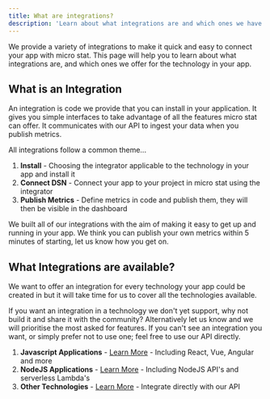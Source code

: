 ```yaml
---
title: What are integrations?
description: 'Learn about what integrations are and which ones we have.'
---
```


We provide a variety of integrations to make it quick and easy to connect your app with micro stat. This page will help you to learn about what integrations are, and which ones we offer for the technology in your app.

## What is an Integration
An integration is code we provide that you can install in your application. It gives you simple interfaces to take advantage of all the features micro stat can offer. It communicates with our API to ingest your data when you publish metrics.

All integrations follow a common theme...
1. **Install** - Choosing the integrator applicable to the technology in your app and install it
2. **Connect DSN** - Connect your app to your project in micro stat using the integrator
3. **Publish Metrics** - Define metrics in code and publish them, they will then be visible in the dashboard

We built all of our integrations with the aim of making it easy to get up and running in your app. We think you can publish your own metrics within 5 minutes of starting, let us know how you get on.

## What Integrations are available?
We want to offer an integration for every technology your app could be created in but it will take time for us to cover all the technologies available. 

If you want an integration in a technology we don't yet support, why not build it and share it with the community? Alternatively let us know and we will prioritise the most asked for features. If you can't see an integration you want, or simply prefer not to use one; feel free to use our API directly.

1. **Javascript Applications** - [Learn More](/knowledgebase/javascript-sdk) - Including React, Vue, Angular and more
2. **NodeJS Applications** - [Learn More](/knowledgebase/javascript-sdk) - Including NodeJS API's and serverless Lambda's
3. **Other Technologies** - [Learn More](/knowledgebase/api-documentation) - Integrate directly with our API